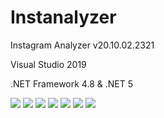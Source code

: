 # Instanalyzer
  <p>Instagram Analyzer v20.10.02.2321</p>
  <p>Visual Studio 2019</p>
  <p>.NET Framework 4.8 & .NET 5</p>
  <img src="https://raw.githubusercontent.com/Soferity/Instanalyzer/master/.screenshots/UI_1.png" />
  <img src="https://raw.githubusercontent.com/Soferity/Instanalyzer/master/.screenshots/UI_2.png" />
  <img src="https://raw.githubusercontent.com/Soferity/Instanalyzer/master/.screenshots/UI_3.png" />
  <img src="https://raw.githubusercontent.com/Soferity/Instanalyzer/master/.screenshots/UI_4.png" />
  <img src="https://raw.githubusercontent.com/Soferity/Instanalyzer/master/.screenshots/UI_5.png" />
  <img src="https://raw.githubusercontent.com/Soferity/Instanalyzer/master/.screenshots/UI_6.png" />
  <img src="https://raw.githubusercontent.com/Soferity/Instanalyzer/master/.screenshots/UI_7.png" />